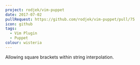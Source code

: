 ```yaml
---
project: rodjek/vim-puppet
date: 2017-07-02
pullRequest: https://github.com/rodjek/vim-puppet/pull/75
icon: github
tags:
  - Vim Plugin
  - Puppet
colour: wisteria
---
```

Allowing square brackets within string interpolation.
